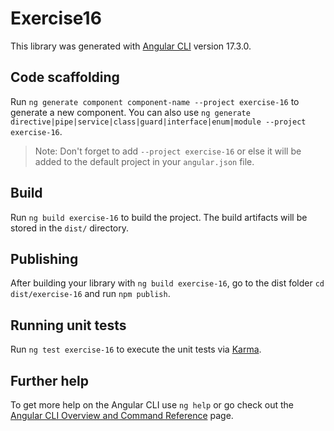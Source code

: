 # Exercise16

This library was generated with [Angular CLI](https://github.com/angular/angular-cli) version 17.3.0.

## Code scaffolding

Run `ng generate component component-name --project exercise-16` to generate a new component. You can also use `ng generate directive|pipe|service|class|guard|interface|enum|module --project exercise-16`.
> Note: Don't forget to add `--project exercise-16` or else it will be added to the default project in your `angular.json` file. 

## Build

Run `ng build exercise-16` to build the project. The build artifacts will be stored in the `dist/` directory.

## Publishing

After building your library with `ng build exercise-16`, go to the dist folder `cd dist/exercise-16` and run `npm publish`.

## Running unit tests

Run `ng test exercise-16` to execute the unit tests via [Karma](https://karma-runner.github.io).

## Further help

To get more help on the Angular CLI use `ng help` or go check out the [Angular CLI Overview and Command Reference](https://angular.io/cli) page.
